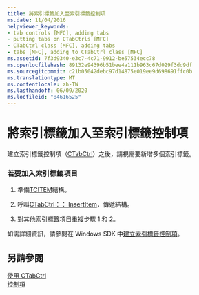 ```yaml
---
title: 將索引標籤加入至索引標籤控制項
ms.date: 11/04/2016
helpviewer_keywords:
- tab controls [MFC], adding tabs
- putting tabs on CTabCtrls [MFC]
- CTabCtrl class [MFC], adding tabs
- tabs [MFC], adding to CTabCtrl class [MFC]
ms.assetid: 7f3d9340-e3c7-4c71-9912-be57534ecc78
ms.openlocfilehash: 89132e94396b51bee4a111b963c67d029f3dd9df
ms.sourcegitcommit: c21b05042debc97d14875e019ee9d698691ffc0b
ms.translationtype: MT
ms.contentlocale: zh-TW
ms.lasthandoff: 06/09/2020
ms.locfileid: "84616525"
---
```

# <a name="adding-tabs-to-a-tab-control"></a>將索引標籤加入至索引標籤控制項

建立索引標籤控制項（[CTabCtrl](reference/ctabctrl-class.md)）之後，請視需要新增多個索引標籤。

### <a name="to-add-a-tab-item"></a>若要加入索引標籤項目

1. 準備[TCITEM](/windows/win32/api/commctrl/ns-commctrl-tcitemw)結構。

1. 呼叫[CTabCtrl：： InsertItem](reference/ctabctrl-class.md#insertitem)，傳遞結構。

1. 對其他索引標籤項目重複步驟 1 和 2。

如需詳細資訊，請參閱在 Windows SDK 中[建立索引標籤控制項](/windows/win32/Controls/tab-controls)。

## <a name="see-also"></a>另請參閱

[使用 CTabCtrl](using-ctabctrl.md)<br/>
[控制項](controls-mfc.md)
